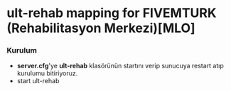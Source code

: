 # ult-rehab mapping for FIVEMTURK (Rehabilitasyon Merkezi)[MLO]

### Kurulum
- **server.cfg**'ye **ult-rehab** klasörünün startını verip sunucuya restart atıp kurulumu bitiriyoruz.
- start ult-rehab
